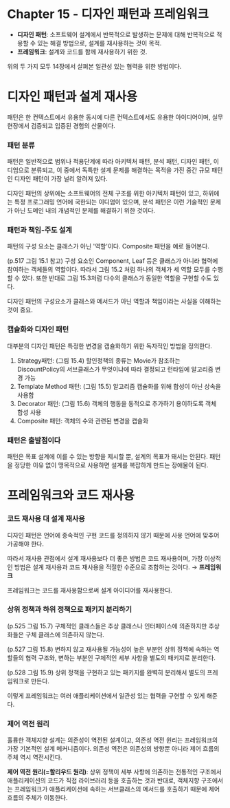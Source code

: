 # Chapter 15 - 디자인 패턴과 프레임워크

- **디자인 패턴**: 소프트웨어 설계에서 반복적으로 발생하는 문제에 대해 반복적으로 적용할 수 있는 해결 방법으로, 설계를 재사용하는 것이 목적.
- **프레임워크**: 설계와 코드를 함께 재사용하기 위한 것.

 위의 두 가지 모두 14장에서 살펴본 일관성 있는 협력을 위한 방법이다.

# 디자인 패턴과 설계 재사용

 패턴은 한 컨텍스트에서 유용한 동시에 다른 컨텍스트에서도 유용한 아이디어이며, 실무 현장에서 검증되고 입증된 경험의 산물이다.

### 패턴 분류

 패턴은 일반적으로 범위나 적용단계에 따라 아키텍처 패턴, 분석 패턴, 디자인 패턴, 이디엄으로 분류되고, 이 중에서 독특한 설계 문제를 해결하는 목적을 가진 중간 규모 패턴인 디자인 패턴이 가장 널리 알려져 있다.

 디자인 패턴의 상위에는 소프트웨어의 전체 구조를 위한 아키텍처 패턴이 있고, 하위에는 특정 프로그래밍 언어에 국한되는 이디엄이 있으며, 분석 패턴은 이런 기술적인 문제가 아닌 도메인 내의 개념적인 문제를 해결하기 위한 것이다.

### 패턴과 책임-주도 설계

 패턴의 구성 요소는 클래스가 아닌 '역할'이다. Composite 패턴을 예로 들어본다.

(p.517 그림 15.1 참고) 구성 요소인 Component, Leaf 등은 클래스가 아니라 협력에 참여하는 객체들의 역할이다. 따라서 그림 15.2 처럼 하나의 객체가 세 역할 모두를 수행할 수 있다. 또한 반대로 그림 15.3처럼 다수의 클래스가 동일한 역할을 구현할 수도 있다.

 디자인 패턴의 구성요소가 클래스와 메서드가 아닌 역할과 책임이라는 사실을 이해하는 것이 중요.

### 캡슐화와 디자인 패턴

 대부분의 디자인 패턴은 특정한 변경을 캡슐화하기 위한 독자적인 방법을 정의한다.

1. Strategy패턴: (그림 15.4) 할인정책의 종류는 Movie가 참조하는 DiscountPolicy의 서브클래스가 무엇이냐에 따라 결정되고 런타임에 알고리즘 변경 가능
2. Template Method 패턴: (그림 15.5) 알고리즘 캡슐화를 위해 합성이 아닌 상속을 사용함
3. Decorator 패턴: (그림 15.6) 객체의 행동을 동적으로 추가하기 용이하도록 객체 합성 사용
4. Composite 패턴: 객체의 수와 관련된 변경을 캡슐화

### 패턴은 출발점이다

 패턴은 목표 설계에 이를 수 있는 방향을 제시할 뿐, 설계의 목표가 돼서는 안된다. 패턴을 정당한 이유 없이 맹목적으로 사용하면 설계를 복잡하게 만드는 장애물이 된다.

# 프레임워크와 코드 재사용

### 코드 재사용 대 설계 재사용

 디자인 패턴은 언어에 종속적인 구현 코드를 정의하지 않기 때문에 사용 언어에 맞추어 가공해야 한다.

 따라서 재사용 관점에서 설계 재사용보다 더 좋은 방법은 코드 재사용이며, 가장 이상적인 방법은 설계 재사용과 코드 재사용을 적절한 수준으로 조합하는 것이다. → **프레임워크**

 프레임워크는 코드를 재사용함으로써 설계 아이디어를 재사용한다.

### 상위 정책과 하위 정책으로 패키지 분리하기

(p.525 그림 15.7) 구체적인 클래스들은 추상 클래스나 인터페이스에 의존하지만 추상화들은 구체 클래스에 의존하지 않는다.

(p.527 그림 15.8) 변하지 않고 재사용될 가능성이 높은 부분인 상위 정책에 속하는 역할들의 협력 구조와, 변하는 부분인 구체적인 세부 사항을 별도의 패키지로 분리한다.

(p.528 그림 15.9) 상위 정책을 구현하고 있는 패키지를 완벽히 분리해서 별도의 프레임워크로 만든다.

이렇게 프레임워크는 여러 애플리케이션에서 일관성 있는 협력을 구현할 수 있게 해준다.

### 제어 역전 원리

 훌륭한 객체지향 설계는 의존성이 역전된 설계이고, 의존성 역전 원리는 프레임워크의 가장 기본적인 설계 메커니즘이다. 의존성 역전은 의존성의 방향뿐 아니라 제어 흐름의 주체 역시 역전시킨다. 

 **제어 역전 원리(=할리우드 원리)**: 상위 정책이 세부 사항에 의존하는 전통적인 구조에서 애플리케이션의 코드가 직접 라이브러리 등을 호출하는 것과 반대로, 객체지향 구조에서는 프레임워크가 애플리케이션에 속하는 서브클래스의 메서드를 호출하기 때문에 제어 흐름의 주체가 이동한다.
